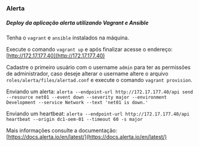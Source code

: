### Alerta

##### Deploy da aplicação alerta utilizando Vagrant e Ansible

Tenha o `vagrant` e `ansible` instalados na máquina.  

Execute o comando `vagrant up` e após finalizar acesse o endereço: [http://172.17.177.40](http://172.17.177.40)

Cadastre o primeiro usuário com o username `admin` para ter as permissões de administrador, caso deseje alterar o username altere o arquivo `roles/alerta/files/alertad.conf` e execute o comando `vagrant provision`.

Enviando um alerta: `alerta --endpoint-url http://172.17.177.40/api send --resource net01 --event down --severity major --environment Development --service Network --text 'net01 is down.'`

Enviando um heartbeat: `alerta --endpoint-url http://172.17.177.40/api heartbeat --origin dc1-oem-01 --timeout 60 -s major`

Mais informações consulte a documentação: [https://docs.alerta.io/en/latest/](https://docs.alerta.io/en/latest/)
